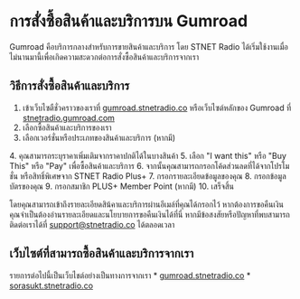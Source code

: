 # การสั่งซื้อสินค้าและบริการบน Gumroad

Gumroad คือบริการกลางสำหรับการขายสินค้าและบริการ โดย STNET Radio ได้เริ่มใช้งานเมื่อไม่นานมานี้เพื่อเกิดความสะดวกต่อการสั่งซื้อสินค้าและบริการจากเรา

## วิธีการสั่งซื้อสินค้าและบริการ

 1. เข้าเว็บไซตืชั่วคราวของเราที่ [gumroad.stnetradio.co](https://gumroad.stnetradio.co) หรือเว็บไซต์หลักของ Gumroad ที่ [stnetradio.gumroad.com](https://stnetradio.gumroad.com)
 2. เลือกซื้อสินค้าและบริการของเรา
 3. เลือกเวอร์ชั่นหรือประเภทของสินค้าและบริการ (หากมี)
 <figure><picture><source srcset="../.gitbook/assets/gumroad/ver-gumroad.png" alt=""></picture><figcaption></figcaption></figure>
 4. คุณสามารถระบุราคาเพิ่มเติมจากราคาปกติได้ในบางสินค้า
 5. เลือก "I want this" หรือ "Buy This" หรือ "Pay" เพื่อซื้อสินค้าและบริการ
 6. จากนั้นคุณสามารถกรอกโค้ดส่วนลดที่ได้จากโปรโมชั่น หรือสิทธิ์พิเศษจาก STNET Radio Plus+
 7. กรอกรายละเอียดข้อมูลของคุณ
 8. กรอกข้อมูลบัตรของคุณ
 9. กรอกสมาชิก PLUS+ Member Point (หากมี)
 10. เสร็จสิ้น

 โดยคุณสามารถเข้าถึงรายละเอียดสิน้คาและบริการผ่านอีเมล์ที่คุณได้กรอกไว้ หากต้องการขอคืนเงิน คุณจำเป็นต้องอ่านรายละเอียดและนโยบายการขอคืนเงินได้ที่นี่ หากมีข้อสงสัยหรือปัญหาที่พบสามารถติดต่อเราได้ที่ [support@stnetradio.co](mailto:support@stnetradio.co) ได้ตลอดเวลา

 ## เว็บไซต์ที่สามารถซื้อสินค้าและบริการจากเรา
รายการต่อไปนี้เป็นเว็บไชต์อย่างเป็นทางการจากเรา
    * [gumroad.stnetradio.co](https://gumroad.stnetradio.co)
    * [sorasukt.stnetradio.co](https://sorasukt.stnetradio.co)